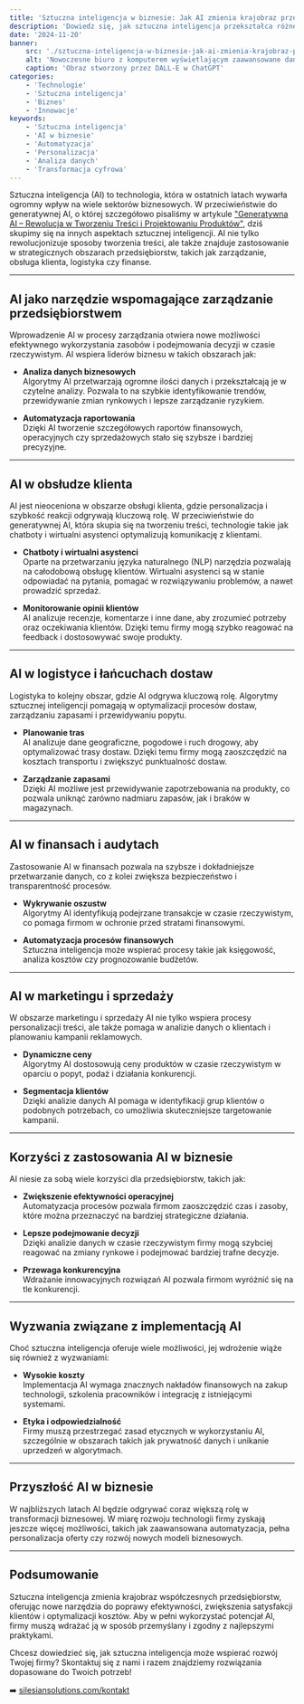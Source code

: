 ```yaml
---
title: 'Sztuczna inteligencja w biznesie: Jak AI zmienia krajobraz przedsiębiorstw'
description: 'Dowiedz się, jak sztuczna inteligencja przekształca różne sektory biznesu, wspierając automatyzację, personalizację i podejmowanie lepszych decyzji.'
date: '2024-11-20'
banner:
    src: './sztuczna-inteligencja-w-biznesie-jak-ai-zmienia-krajobraz-przedsiebiorstw.webp'
    alt: 'Nowoczesne biuro z komputerem wyświetlającym zaawansowane dane analityczne generowane przez sztuczną inteligencję. Na ekranie widoczne wykresy, diagramy i analiza trendów, w tle minimalistyczne otoczenie z elementami technologii.'
    caption: 'Obraz stworzony przez DALL-E w ChatGPT'
categories:
    - 'Technologie'
    - 'Sztuczna inteligencja'
    - 'Biznes'
    - 'Innowacje'
keywords:
    - 'Sztuczna inteligencja'
    - 'AI w biznesie'
    - 'Automatyzacja'
    - 'Personalizacja'
    - 'Analiza danych'
    - 'Transformacja cyfrowa'
---
```


Sztuczna inteligencja (AI) to technologia, która w ostatnich latach wywarła ogromny wpływ na wiele sektorów biznesowych. W przeciwieństwie do generatywnej AI, o której szczegółowo pisaliśmy w artykule ["Generatywna AI – Rewolucja w Tworzeniu Treści i Projektowaniu Produktów"](../generatywna-ai-rewolucja-w-tworzeniu-tresci), dziś skupimy się na innych aspektach sztucznej inteligencji. AI nie tylko rewolucjonizuje sposoby tworzenia treści, ale także znajduje zastosowanie w strategicznych obszarach przedsiębiorstw, takich jak zarządzanie, obsługa klienta, logistyka czy finanse.

---

## **AI jako narzędzie wspomagające zarządzanie przedsiębiorstwem**

Wprowadzenie AI w procesy zarządzania otwiera nowe możliwości efektywnego wykorzystania zasobów i podejmowania decyzji w czasie rzeczywistym. AI wspiera liderów biznesu w takich obszarach jak:

-   **Analiza danych biznesowych**  
    Algorytmy AI przetwarzają ogromne ilości danych i przekształcają je w czytelne analizy. Pozwala to na szybkie identyfikowanie trendów, przewidywanie zmian rynkowych i lepsze zarządzanie ryzykiem.

-   **Automatyzacja raportowania**  
    Dzięki AI tworzenie szczegółowych raportów finansowych, operacyjnych czy sprzedażowych stało się szybsze i bardziej precyzyjne.

---

## **AI w obsłudze klienta**

AI jest nieoceniona w obszarze obsługi klienta, gdzie personalizacja i szybkość reakcji odgrywają kluczową rolę. W przeciwieństwie do generatywnej AI, która skupia się na tworzeniu treści, technologie takie jak chatboty i wirtualni asystenci optymalizują komunikację z klientami.

-   **Chatboty i wirtualni asystenci**  
    Oparte na przetwarzaniu języka naturalnego (NLP) narzędzia pozwalają na całodobową obsługę klientów. Wirtualni asystenci są w stanie odpowiadać na pytania, pomagać w rozwiązywaniu problemów, a nawet prowadzić sprzedaż.

-   **Monitorowanie opinii klientów**  
    AI analizuje recenzje, komentarze i inne dane, aby zrozumieć potrzeby oraz oczekiwania klientów. Dzięki temu firmy mogą szybko reagować na feedback i dostosowywać swoje produkty.

---

## **AI w logistyce i łańcuchach dostaw**

Logistyka to kolejny obszar, gdzie AI odgrywa kluczową rolę. Algorytmy sztucznej inteligencji pomagają w optymalizacji procesów dostaw, zarządzaniu zapasami i przewidywaniu popytu.

-   **Planowanie tras**  
    AI analizuje dane geograficzne, pogodowe i ruch drogowy, aby optymalizować trasy dostaw. Dzięki temu firmy mogą zaoszczędzić na kosztach transportu i zwiększyć punktualność dostaw.

-   **Zarządzanie zapasami**  
    Dzięki AI możliwe jest przewidywanie zapotrzebowania na produkty, co pozwala uniknąć zarówno nadmiaru zapasów, jak i braków w magazynach.

---

## **AI w finansach i audytach**

Zastosowanie AI w finansach pozwala na szybsze i dokładniejsze przetwarzanie danych, co z kolei zwiększa bezpieczeństwo i transparentność procesów.

-   **Wykrywanie oszustw**  
    Algorytmy AI identyfikują podejrzane transakcje w czasie rzeczywistym, co pomaga firmom w ochronie przed stratami finansowymi.

-   **Automatyzacja procesów finansowych**  
    Sztuczna inteligencja może wspierać procesy takie jak księgowość, analiza kosztów czy prognozowanie budżetów.

---

## **AI w marketingu i sprzedaży**

W obszarze marketingu i sprzedaży AI nie tylko wspiera procesy personalizacji treści, ale także pomaga w analizie danych o klientach i planowaniu kampanii reklamowych.

-   **Dynamiczne ceny**  
    Algorytmy AI dostosowują ceny produktów w czasie rzeczywistym w oparciu o popyt, podaż i działania konkurencji.

-   **Segmentacja klientów**  
    Dzięki analizie danych AI pomaga w identyfikacji grup klientów o podobnych potrzebach, co umożliwia skuteczniejsze targetowanie kampanii.

---

## **Korzyści z zastosowania AI w biznesie**

AI niesie za sobą wiele korzyści dla przedsiębiorstw, takich jak:

-   **Zwiększenie efektywności operacyjnej**  
    Automatyzacja procesów pozwala firmom zaoszczędzić czas i zasoby, które można przeznaczyć na bardziej strategiczne działania.

-   **Lepsze podejmowanie decyzji**  
    Dzięki analizie danych w czasie rzeczywistym firmy mogą szybciej reagować na zmiany rynkowe i podejmować bardziej trafne decyzje.

-   **Przewaga konkurencyjna**  
    Wdrażanie innowacyjnych rozwiązań AI pozwala firmom wyróżnić się na tle konkurencji.

---

## **Wyzwania związane z implementacją AI**

Choć sztuczna inteligencja oferuje wiele możliwości, jej wdrożenie wiąże się również z wyzwaniami:

-   **Wysokie koszty**  
    Implementacja AI wymaga znacznych nakładów finansowych na zakup technologii, szkolenia pracowników i integrację z istniejącymi systemami.

-   **Etyka i odpowiedzialność**  
    Firmy muszą przestrzegać zasad etycznych w wykorzystaniu AI, szczególnie w obszarach takich jak prywatność danych i unikanie uprzedzeń w algorytmach.

---

## **Przyszłość AI w biznesie**

W najbliższych latach AI będzie odgrywać coraz większą rolę w transformacji biznesowej. W miarę rozwoju technologii firmy zyskają jeszcze więcej możliwości, takich jak zaawansowana automatyzacja, pełna personalizacja oferty czy rozwój nowych modeli biznesowych.

---

## **Podsumowanie**

Sztuczna inteligencja zmienia krajobraz współczesnych przedsiębiorstw, oferując nowe narzędzia do poprawy efektywności, zwiększenia satysfakcji klientów i optymalizacji kosztów. Aby w pełni wykorzystać potencjał AI, firmy muszą wdrażać ją w sposób przemyślany i zgodny z najlepszymi praktykami.

Chcesz dowiedzieć się, jak sztuczna inteligencja może wspierać rozwój Twojej firmy? Skontaktuj się z nami i razem znajdziemy rozwiązania dopasowane do Twoich potrzeb!

➡️ [silesiansolutions.com/kontakt](https://silesiansolutions.com/kontakt)
